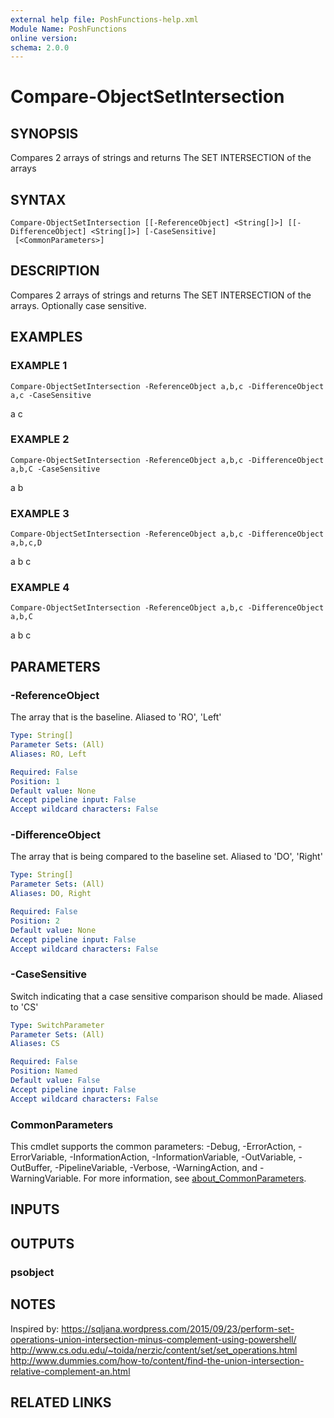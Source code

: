 ```yaml
---
external help file: PoshFunctions-help.xml
Module Name: PoshFunctions
online version:
schema: 2.0.0
---
```


# Compare-ObjectSetIntersection

## SYNOPSIS
Compares 2 arrays of strings and returns The SET INTERSECTION of the arrays

## SYNTAX

```
Compare-ObjectSetIntersection [[-ReferenceObject] <String[]>] [[-DifferenceObject] <String[]>] [-CaseSensitive]
 [<CommonParameters>]
```

## DESCRIPTION
Compares 2 arrays of strings and returns The SET INTERSECTION of the arrays.
Optionally case sensitive.

## EXAMPLES

### EXAMPLE 1
```
Compare-ObjectSetIntersection -ReferenceObject a,b,c -DifferenceObject a,c -CaseSensitive
```

a
c

### EXAMPLE 2
```
Compare-ObjectSetIntersection -ReferenceObject a,b,c -DifferenceObject a,b,C -CaseSensitive
```

a
b

### EXAMPLE 3
```
Compare-ObjectSetIntersection -ReferenceObject a,b,c -DifferenceObject a,b,c,D
```

a
b
c

### EXAMPLE 4
```
Compare-ObjectSetIntersection -ReferenceObject a,b,c -DifferenceObject a,b,C
```

a
b
c

## PARAMETERS

### -ReferenceObject
The array that is the baseline.
Aliased to 'RO', 'Left'

```yaml
Type: String[]
Parameter Sets: (All)
Aliases: RO, Left

Required: False
Position: 1
Default value: None
Accept pipeline input: False
Accept wildcard characters: False
```

### -DifferenceObject
The array that is being compared to the baseline set.
Aliased to 'DO', 'Right'

```yaml
Type: String[]
Parameter Sets: (All)
Aliases: DO, Right

Required: False
Position: 2
Default value: None
Accept pipeline input: False
Accept wildcard characters: False
```

### -CaseSensitive
Switch indicating that a case sensitive comparison should be made.
Aliased to 'CS'

```yaml
Type: SwitchParameter
Parameter Sets: (All)
Aliases: CS

Required: False
Position: Named
Default value: False
Accept pipeline input: False
Accept wildcard characters: False
```

### CommonParameters
This cmdlet supports the common parameters: -Debug, -ErrorAction, -ErrorVariable, -InformationAction, -InformationVariable, -OutVariable, -OutBuffer, -PipelineVariable, -Verbose, -WarningAction, and -WarningVariable. For more information, see [about_CommonParameters](http://go.microsoft.com/fwlink/?LinkID=113216).

## INPUTS

## OUTPUTS

### psobject
## NOTES
Inspired by:
https://sqljana.wordpress.com/2015/09/23/perform-set-operations-union-intersection-minus-complement-using-powershell/
http://www.cs.odu.edu/~toida/nerzic/content/set/set_operations.html
http://www.dummies.com/how-to/content/find-the-union-intersection-relative-complement-an.html

## RELATED LINKS
